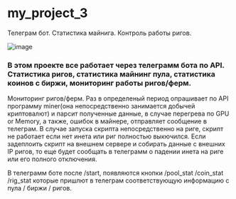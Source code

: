 # my_project_3
Телеграм бот. Статистика майнига. Контроль работы ригов.

![image](https://user-images.githubusercontent.com/91089601/145733657-4e30082b-3e34-43c3-a0d9-f9b5c0afb366.png)

### В этом проекте все работает через телеграмм бота по API. Статистика ригов, статистика майнинг пула, статистика коинов с биржи, мониторинг работы ригов/ферм.

Мониторинг ригов/ферм. Раз в определеный период опрашивает по API программу miner(она непосредственно занимается добычей криптовалют) и парсит полученные данные, в случае перегрева по GPU or Memory, а также, ошибок в майнере, отправляет сообщение в телеграм. В случае запуска скрипта непосредственно на риге, скрипт не работает если нет инета или риг полностью выкючился. Если задеплоить скрипт на внешнем сервере и собирать данные с внешних IP ригов, то еще будет сообщать в телеграмм о падении инета на риге или его полного отключения.

В телеграмм боте после /start, появляются кнопки /pool_stat /coin_stat /rig_stat которые пришлют в телеграм соответствующую информацию с пула / биржи / ригов.
